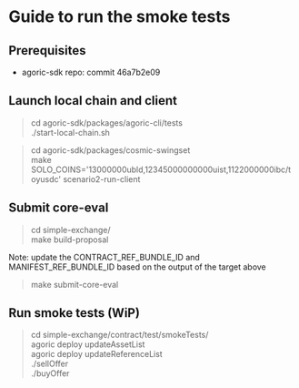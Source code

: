 # Guide to run the smoke tests

## Prerequisites

- agoric-sdk repo: commit 46a7b2e09 

## Launch local chain and client

> cd agoric-sdk/packages/agoric-cli/tests   
> ./start-local-chain.sh

> cd agoric-sdk/packages/cosmic-swingset  
> make SOLO_COINS='13000000ubld,12345000000000uist,1122000000ibc/toyusdc' scenario2-run-client

## Submit core-eval

> cd simple-exchange/  
> make build-proposal

Note: update the CONTRACT_REF_BUNDLE_ID and MANIFEST_REF_BUNDLE_ID based on the output of the target above

> make submit-core-eval

## Run smoke tests (WiP)

> cd simple-exchange/contract/test/smokeTests/  
> agoric deploy updateAssetList  
> agoric deploy updateReferenceList  
> ./sellOffer  
> ./buyOffer
